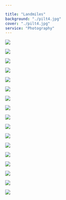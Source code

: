 ```yaml
---

title: "Landmiles"
background: "./pilt4.jpg"
cover: "./pilt4.jpg"
service: "Photography"
---
```

![](./pilt6.jpg)

![](./pilt7.jpg)

![](./pilt8.jpg)

![](./pilt9.jpg)

![](./pilt10.jpg)

![](./pilt11.jpg)

![](./pilt12.jpg)

![](./pilt13.jpg)

![](./pilt14.jpg)

![](./pilt15.jpg)

![](./pilt16.jpg)

![](./pilt17.jpg)

![](./pilt18.jpg)

![](./pilt19.jpg)

![](./pilt20.jpg)

![](./pilt21.jpg)

![](./pilt22.jpg)
